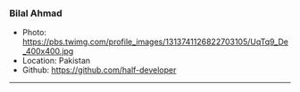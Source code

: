 ### Bilal Ahmad
- Photo: https://pbs.twimg.com/profile_images/1313741126822703105/UqTq9_De_400x400.jpg
- Location: Pakistan
- Github: https://github.com/half-developer
***
